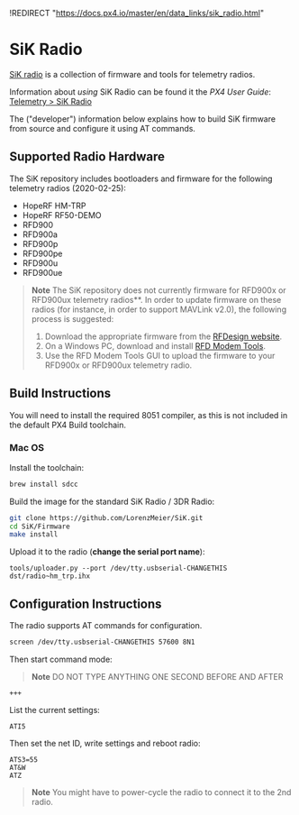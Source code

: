 !REDIRECT "https://docs.px4.io/master/en/data_links/sik_radio.html"

# SiK Radio

[SiK radio](https://github.com/LorenzMeier/SiK) is a collection of firmware and tools for telemetry radios.

Information about *using* SiK Radio can be found it the *PX4 User Guide*: [Telemetry > SiK Radio](https://docs.px4.io/master/en/telemetry/sik_radio.html)

The ("developer") information below explains how to build SiK firmware from source and configure it using AT commands.

## Supported Radio Hardware

The SiK repository includes bootloaders and firmware for the following telemetry radios (2020-02-25):
- HopeRF HM-TRP
- HopeRF RF50-DEMO
- RFD900
- RFD900a
- RFD900p
- RFD900pe
- RFD900u
- RFD900ue

> **Note** The SiK repository does not currently firmware for RFD900x or RFD900ux telemetry radios**.
>  In order to update firmware on these radios (for instance, in order to support MAVLink v2.0), the following process is suggested:
>
>  1. Download the appropriate firmware from the [RFDesign website](https://files.rfdesign.com.au/firmware/).
>  1. On a Windows PC, download and install [RFD Modem Tools](https://files.rfdesign.com.au/tools/).
>  1. Use the RFD Modem Tools GUI to upload the firmware to your RFD900x or RFD900ux telemetry radio.


## Build Instructions

You will need to install the required 8051 compiler, as this is not included in the default PX4 Build toolchain.

### Mac OS

Install the toolchain:

```sh
brew install sdcc
```

Build the image for the standard SiK Radio / 3DR Radio:

```sh
git clone https://github.com/LorenzMeier/SiK.git
cd SiK/Firmware
make install
```

Upload it to the radio \(**change the serial port name**\):

```
tools/uploader.py --port /dev/tty.usbserial-CHANGETHIS dst/radio~hm_trp.ihx
```

## Configuration Instructions

The radio supports AT commands for configuration.

```sh
screen /dev/tty.usbserial-CHANGETHIS 57600 8N1
```

Then start command mode:

> **Note** DO NOT TYPE ANYTHING ONE SECOND BEFORE AND AFTER

```
+++
```

List the current settings:

```
ATI5
```

Then set the net ID, write settings and reboot radio:

```
ATS3=55
AT&W
ATZ
```

> **Note** You might have to power-cycle the radio to connect it to the 2nd radio.

